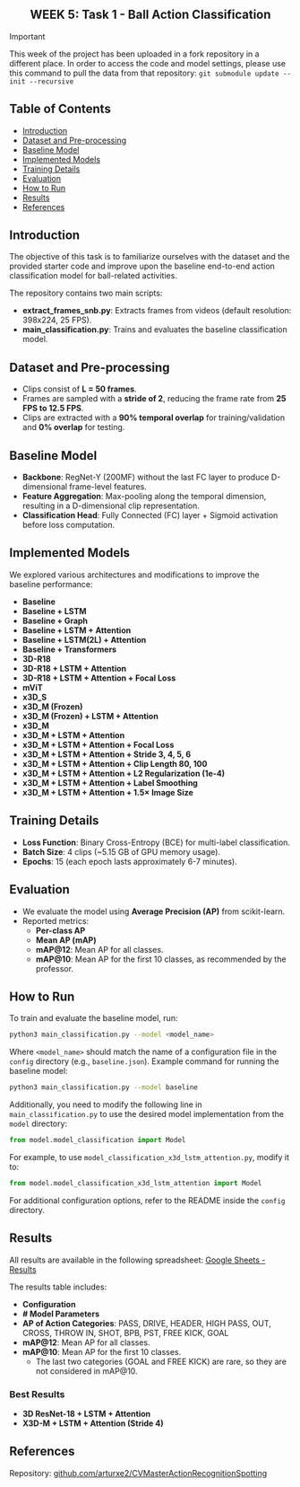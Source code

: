 <h2 align="center">WEEK 5: Task 1 - Ball Action Classification</h2>

> [!IMPORTANT]
> This week of the project has been uploaded in a fork repository in a different place. In order to access the code and model settings, please use this command to pull the data from that repository:
> `git submodule update --init --recursive`

## Table of Contents
- [Introduction](#introduction)
- [Dataset and Pre-processing](#dataset-and-pre-processing)
- [Baseline Model](#baseline-model)
- [Implemented Models](#implemented-models)
- [Training Details](#training-details)
- [Evaluation](#evaluation)
- [How to Run](#how-to-run)
- [Results](#results)
- [References](#references)

## Introduction
The objective of this task is to familiarize ourselves with the dataset and the provided starter code and improve upon the baseline end-to-end action classification model for ball-related activities.

The repository contains two main scripts:
- **extract_frames_snb.py**: Extracts frames from videos (default resolution: 398x224, 25 FPS).
- **main_classification.py**: Trains and evaluates the baseline classification model.

## Dataset and Pre-processing
- Clips consist of **L = 50 frames**.
- Frames are sampled with a **stride of 2**, reducing the frame rate from **25 FPS to 12.5 FPS**.
- Clips are extracted with a **90% temporal overlap** for training/validation and **0% overlap** for testing.

## Baseline Model
- **Backbone**: RegNet-Y (200MF) without the last FC layer to produce D-dimensional frame-level features.
- **Feature Aggregation**: Max-pooling along the temporal dimension, resulting in a D-dimensional clip representation.
- **Classification Head**: Fully Connected (FC) layer + Sigmoid activation before loss computation.

## Implemented Models
We explored various architectures and modifications to improve the baseline performance:
- **Baseline**
- **Baseline + LSTM**
- **Baseline + Graph**
- **Baseline + LSTM + Attention**
- **Baseline + LSTM(2L) + Attention**
- **Baseline + Transformers**
- **3D-R18**
- **3D-R18 + LSTM + Attention**
- **3D-R18 + LSTM + Attention + Focal Loss**
- **mViT**
- **x3D_S**
- **x3D_M (Frozen)**
- **x3D_M (Frozen) + LSTM + Attention**
- **x3D_M**
- **x3D_M + LSTM + Attention**
- **x3D_M + LSTM + Attention + Focal Loss**
- **x3D_M + LSTM + Attention + Stride 3, 4, 5, 6**
- **x3D_M + LSTM + Attention + Clip Length 80, 100**
- **x3D_M + LSTM + Attention + L2 Regularization (1e-4)**
- **x3D_M + LSTM + Attention + Label Smoothing**
- **x3D_M + LSTM + Attention + 1.5× Image Size**

## Training Details
- **Loss Function**: Binary Cross-Entropy (BCE) for multi-label classification.
- **Batch Size**: 4 clips (~5.15 GB of GPU memory usage).
- **Epochs**: 15 (each epoch lasts approximately 6-7 minutes).

## Evaluation
- We evaluate the model using **Average Precision (AP)** from scikit-learn.
- Reported metrics:
  - **Per-class AP**
  - **Mean AP (mAP)**
  - **mAP@12**: Mean AP for all classes.
  - **mAP@10**: Mean AP for the first 10 classes, as recommended by the professor.

## How to Run
To train and evaluate the baseline model, run:
```bash
python3 main_classification.py --model <model_name>
```
Where `<model_name>` should match the name of a configuration file in the `config` directory (e.g., `baseline.json`). Example command for running the baseline model:
```bash
python3 main_classification.py --model baseline
```
Additionally, you need to modify the following line in `main_classification.py` to use the desired model implementation from the `model` directory:
```python
from model.model_classification import Model
```
For example, to use `model_classification_x3d_lstm_attention.py`, modify it to:
```python
from model.model_classification_x3d_lstm_attention import Model
```
For additional configuration options, refer to the README inside the `config` directory.

## Results
All results are available in the following spreadsheet:
[Google Sheets - Results](https://docs.google.com/spreadsheets/d/1ISA-CeY8QnOvP8fOFonYmIQKM-iueN_80gPgCoK5tFU/edit?usp=sharing)

The results table includes:
- **Configuration**
- **# Model Parameters**
- **AP of Action Categories**: PASS, DRIVE, HEADER, HIGH PASS, OUT, CROSS, THROW IN, SHOT, BPB, PST, FREE KICK, GOAL
- **mAP@12**: Mean AP for all classes.
- **mAP@10**: Mean AP for the first 10 classes.
  - The last two categories (GOAL and FREE KICK) are rare, so they are not considered in mAP@10.

### Best Results
- **3D ResNet-18 + LSTM + Attention**
- **X3D-M + LSTM + Attention (Stride 4)**

## References
Repository: [github.com/arturxe2/CVMasterActionRecognitionSpotting](https://github.com/arturxe2/CVMasterActionRecognitionSpotting)




